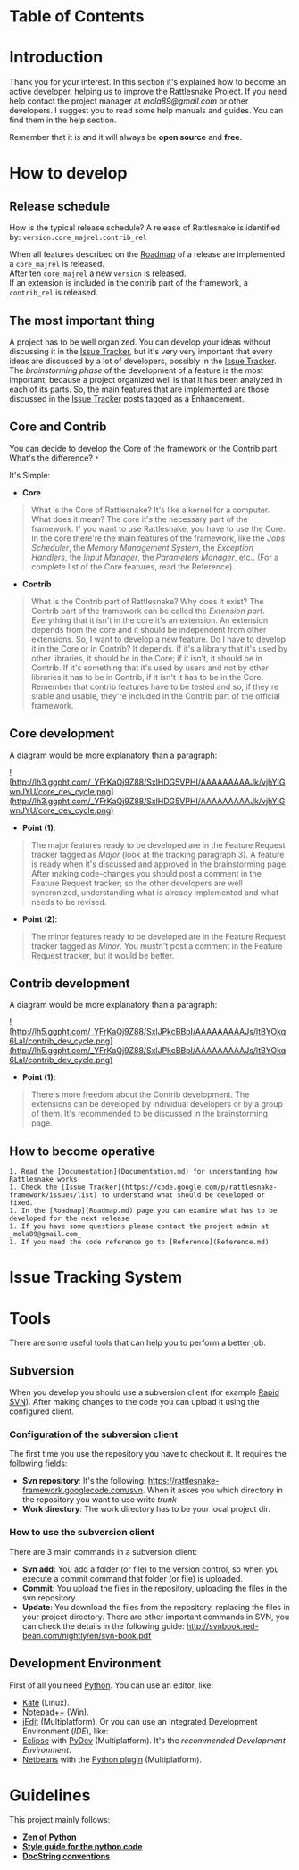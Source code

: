 # Table of Contents #


# Introduction #
Thank you for your interest.
In this section it's explained how to become an active developer, helping us to improve the Rattlesnake Project.
If you need help contact the project manager at _mola89@gmail.com_ or other developers.
I suggest you to read some help manuals and guides. You can find them in the help section.

Remember that it is and it will always be **open source** and **free**.
# How to develop #
## Release schedule ##
How is the typical release schedule?
A release of Rattlesnake is identified by:
`version.core_majrel.contrib_rel`

When all features described on the [Roadmap](Roadmap.md) of a release are implemented a `core_majrel` is released.<br />
After ten `core_majrel` a new `version` is released.<br />
If an extension is included in the contrib part of the framework, a `contrib_rel` is released.

## The most important thing ##
A project has to be well organized. You can develop your ideas without discussing it in the [Issue Tracker](https://code.google.com/p/rattlesnake-framework/issues/list), but it's very very important that every ideas are discussed by a lot of developers, possibly in the [Issue Tracker](https://code.google.com/p/rattlesnake-framework/issues/list).
The _brainstorming phase_ of the development of a feature is the most important, because a project organized well is that it has been analyzed in each of its parts.
So, the main features that are implemented are those discussed in the [Issue Tracker](https://code.google.com/p/rattlesnake-framework/issues/list) posts tagged as a Enhancement.
## Core and Contrib ##
You can decide to develop the Core of the framework or the Contrib part. What's the difference? `*`

It's Simple:
  * **Core**
> What is the Core of Rattlesnake? It's like a kernel for a computer. What does it mean?
> The core it's the necessary part of the framework. If you want to use Rattlesnake, you have to use the Core. In the core there're the main features of the framework, like the _Jobs Scheduler_, the _Memory Management System_, the _Exception Handlers_, the _Input Manager_, the _Parameters Manager_, etc.. (For a complete list of the Core features, read the Reference).
  * **Contrib**
> What is the Contrib part of Rattlesnake? Why does it exist?
> The Contrib part of the framework can be called the <em>Extension part</em>. Everything that it isn't in the core it's an extension.
> An extension depends from the core and it should be independent from other extensions.
> So, I want to develop a new feature. Do I have to develop it in the Core or in Contrib?
> It depends. If it's a library that it's used by other libraries, it should be in the Core; if it isn't, it should be in Contrib. If it's something that it's used by users and not by other libraries it has to be in Contrib, if it isn't it has to be in the Core.
> Remember that contrib features have to be tested and so, if they're stable and usable, they're included in the Contrib part of the official framework.
## Core development ##
A diagram would be more explanatory than a paragraph:

![http://lh3.ggpht.com/_YFrKaQj9Z88/SxlHDG5VPHI/AAAAAAAAAJk/vjhYIGwnJYU/core_dev_cycle.png](http://lh3.ggpht.com/_YFrKaQj9Z88/SxlHDG5VPHI/AAAAAAAAAJk/vjhYIGwnJYU/core_dev_cycle.png)
  * **Point (1)**:
> The major features ready to be developed are in the Feature Request tracker tagged as _Major_ (look at the tracking paragraph 3).
> A feature is ready when it's discussed and approved in the brainstorming page.
> After making code-changes you should post a comment in the Feature Request tracker; so the other developers are well syncronized, understanding what is already implemented and what needs to be revised.
  * **Point (2)**:
> The minor features ready to be developed are in the Feature Request tracker tagged as _Minor_. You mustn't post a comment in the Feature Request tracker, but it would be better.
## Contrib development ##
A diagram would be more explanatory than a paragraph:

![http://lh5.ggpht.com/_YFrKaQj9Z88/SxlJPkcBBpI/AAAAAAAAAJs/ltBYOkq6LaI/contrib_dev_cycle.png](http://lh5.ggpht.com/_YFrKaQj9Z88/SxlJPkcBBpI/AAAAAAAAAJs/ltBYOkq6LaI/contrib_dev_cycle.png)
  * **Point (1)**:
> There's more freedom about the Contrib development. The extensions can be developed by individual developers or by a group of them. It's recommended to be discussed in the brainstorming page.
## How to become operative ##
    1. Read the [Documentation](Documentation.md) for understanding how Rattlesnake works
    1. Check the [Issue Tracker](https://code.google.com/p/rattlesnake-framework/issues/list) to understand what should be developed or fixed.
    1. In the [Roadmap](Roadmap.md) page you can examine what has to be developed for the next release
    1. If you have some questions please contact the project admin at _mola89@gmail.com_
    1. If you need the code reference go to [Reference](Reference.md)
# Issue Tracking System #
# Tools #
There are some useful tools that can help you to perform a better job.
## Subversion ##
When you develop you should use a subversion client (for example [Rapid SVN](http://www.rapidsvn.org/index.php/Main_Page)).
After making changes to the code you can upload it using the configured client.
### Configuration of the subversion client ###
The first time you use the repository you have to checkout it.
It requires the following fields:
  * **Svn repository**: It's the following: https://rattlesnake-framework.googlecode.com/svn. When it askes you which directory in the repository you want to use write _trunk_
  * **Work directory**: The work directory has to be your local project dir.
### How to use the subversion client ###
There are 3 main commands in a subversion client:
  * **Svn add**: You add a folder (or file) to the version control, so when you execute a commit command that folder (or file) is uploaded.
  * **Commit**: You upload the files in the repository, uploading the files in the svn repository.
  * **Update**: You download the files from the repository, replacing the files in your project directory.
There are other important commands in SVN, you can check the details in the following guide: http://svnbook.red-bean.com/nightly/en/svn-book.pdf
## Development Environment ##
First of all you need [Python](http://python.org).
You can use an editor, like:
  * [Kate](http://kate-editor.org) (Linux).
  * [Notepad++](http://notepad-plus.sourceforge.net) (Win).
  * [jEdit](http://www.jedit.org) (Multiplatform).
Or you can use an Integrated Development Environment (_IDE_), like:
  * [Eclipse](http://www.eclipse.org) with [PyDev](http://pydev.org) (Multiplatform). It's the _recommended Development Environment_.
  * [Netbeans](http://www.netbeans.org) with the [Python plugin](http://download.netbeans.org/netbeans/6.7/python/ea2) (Multiplatform).
# Guidelines #
This project mainly follows:
  * **[Zen of Python](http://www.python.org/dev/peps/pep-0020)**
  * **[Style guide for the python code](http://www.python.org/dev/peps/pep-0008)**
  * **[DocString conventions](http://www.python.org/dev/peps/pep-0257)**